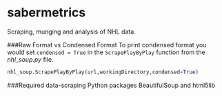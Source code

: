 # sabermetrics
Scraping, munging and analysis of NHL data.

###Raw Format vs Condensed Format
To print condensed format you would set `condensed = True` in the
`ScrapePlayByPlay` function from the *nhl_soup.py* file.
```python
nhl_soup.ScrapePlayByPlay(url,workingDirectory,condensed=True)
```

###Required data-scraping Python packages
BeautifulSoup and html5lib
